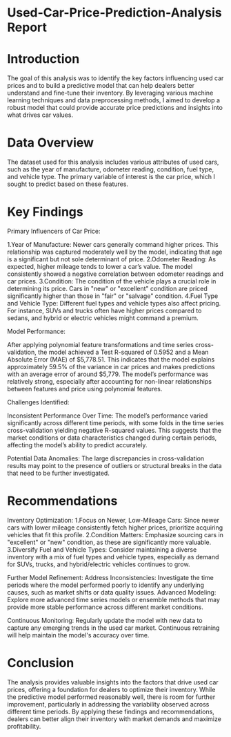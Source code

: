 # Used-Car-Price-Prediction-Analysis Report

# Introduction
The goal of this analysis was to identify the key factors influencing used car prices and to build a predictive model that can help dealers better understand and fine-tune their inventory. By leveraging various machine learning techniques and data preprocessing methods, I aimed to develop a robust model that could provide accurate price predictions and insights into what drives car values.

# Data Overview
The dataset used for this analysis includes various attributes of used cars, such as the year of manufacture, odometer reading, condition, fuel type, and vehicle type. The primary variable of interest is the car price, which I sought to predict based on these features.

# Key Findings
Primary Influencers of Car Price:

1.Year of Manufacture: Newer cars generally command higher prices. This relationship was captured moderately well by the model, indicating that age is a significant but not sole determinant of price.
2.Odometer Reading: As expected, higher mileage tends to lower a car’s value. The model consistently showed a negative correlation between odometer readings and car prices.
3.Condition: The condition of the vehicle plays a crucial role in determining its price. Cars in "new" or "excellent" condition are priced significantly higher than those in "fair" or "salvage" condition.
4.Fuel Type and Vehicle Type: Different fuel types and vehicle types also affect pricing. For instance, SUVs and trucks often have higher prices compared to sedans, and hybrid or electric vehicles might command a premium.

Model Performance:

After applying polynomial feature transformations and time series cross-validation, the model achieved a Test R-squared of 0.5952 and a Mean Absolute Error (MAE) of $5,778.51. This indicates that the model explains approximately 59.5% of the variance in car prices and makes predictions with an average error of around $5,779.
The model’s performance was relatively strong, especially after accounting for non-linear relationships between features and price using polynomial features.

Challenges Identified:

Inconsistent Performance Over Time: The model’s performance varied significantly across different time periods, with some folds in the time series cross-validation yielding negative R-squared values. This suggests that the market conditions or data characteristics changed during certain periods, affecting the model’s ability to predict accurately.

Potential Data Anomalies: The large discrepancies in cross-validation results may point to the presence of outliers or structural breaks in the data that need to be further investigated.

# Recommendations
Inventory Optimization:
1.Focus on Newer, Low-Mileage Cars: Since newer cars with lower mileage consistently fetch higher prices, prioritize acquiring vehicles that fit this profile.
2.Condition Matters: Emphasize sourcing cars in "excellent" or "new" condition, as these are significantly more valuable.
3.Diversify Fuel and Vehicle Types: Consider maintaining a diverse inventory with a mix of fuel types and vehicle types, especially as demand for SUVs, trucks, and hybrid/electric vehicles continues to grow.

Further Model Refinement:
Address Inconsistencies: Investigate the time periods where the model performed poorly to identify any underlying causes, such as market shifts or data quality issues.
Advanced Modeling: Explore more advanced time series models or ensemble methods that may provide more stable performance across different market conditions.

Continuous Monitoring:
Regularly update the model with new data to capture any emerging trends in the used car market. Continuous retraining will help maintain the model's accuracy over time.

# Conclusion
The analysis provides valuable insights into the factors that drive used car prices, offering a foundation for dealers to optimize their inventory. While the predictive model performed reasonably well, there is room for further improvement, particularly in addressing the variability observed across different time periods. By applying these findings and recommendations, dealers can better align their inventory with market demands and maximize profitability.
